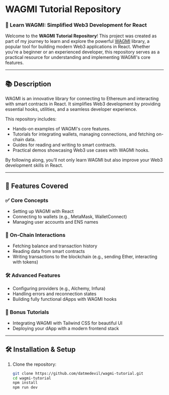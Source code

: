 # WAGMI Tutorial Repository

### 🚀 Learn WAGMI: Simplified Web3 Development for React

Welcome to the **WAGMI Tutorial Repository**! This project was created as part of my journey to learn and explore the powerful [WAGMI](https://wagmi.sh) library, a popular tool for building modern Web3 applications in React. Whether you're a beginner or an experienced developer, this repository serves as a practical resource for understanding and implementing WAGMI's core features.

---

## 📚 Description

WAGMI is an innovative library for connecting to Ethereum and interacting with smart contracts in React. It simplifies Web3 development by providing essential hooks, utilities, and a seamless developer experience.

This repository includes:
- Hands-on examples of WAGMI's core features.
- Tutorials for integrating wallets, managing connections, and fetching on-chain data.
- Guides for reading and writing to smart contracts.
- Practical demos showcasing Web3 use cases with WAGMI hooks.

By following along, you’ll not only learn WAGMI but also improve your Web3 development skills in React.

---

## 🌟 Features Covered

### ✅ Core Concepts
- Setting up WAGMI with React
- Connecting to wallets (e.g., MetaMask, WalletConnect)
- Managing user accounts and ENS names

### 🔗 On-Chain Interactions
- Fetching balance and transaction history
- Reading data from smart contracts
- Writing transactions to the blockchain (e.g., sending Ether, interacting with tokens)

### 🛠 Advanced Features
- Configuring providers (e.g., Alchemy, Infura)
- Handling errors and reconnection states
- Building fully functional dApps with WAGMI hooks

### 🚀 Bonus Tutorials
- Integrating WAGMI with Tailwind CSS for beautiful UI
- Deploying your dApp with a modern frontend stack

---

## 🛠 Installation & Setup

1. Clone the repository:
   ```bash
   git clone https://github.com/datmedevil/wagmi-tutorial.git
   cd wagmi-tutorial
   npm install
   npm run dev
   
